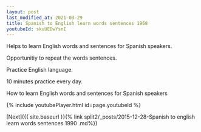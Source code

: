 ```yaml
---
layout: post
last_modified_at: 2021-03-29
title: Spanish to English learn words sentences 1968 
youtubeId: skuUEDwYsnI
---
```

 
 
Helps to learn English words and sentences for Spanish speakers.

Opportunitiy to repeat the words sentences. 

Practice English language. 
 
10 minutes practice every day. 
 
How to learn English words and sentences for Spanish speakers 
 
{% include youtubePlayer.html id=page.youtubeId %}
 
 
[Next]({{ site.baseurl }}{% link  split2/_posts/2015-12-28-Spanish to english learn words sentences 1990 .md%})
 
